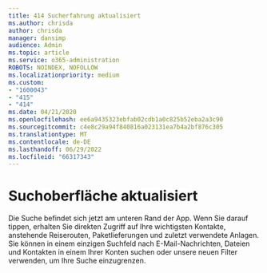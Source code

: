 ```yaml
---
title: 414 Sucherfahrung aktualisiert
ms.author: chrisda
author: chrisda
manager: dansimp
audience: Admin
ms.topic: article
ms.service: o365-administration
ROBOTS: NOINDEX, NOFOLLOW
ms.localizationpriority: medium
ms.custom:
- "1600043"
- "415"
- "414"
ms.date: 04/21/2020
ms.openlocfilehash: ee6a9435323ebfab02cdb1a0c825b52eba2a3c90
ms.sourcegitcommit: c4e8c29a94f840816a023131ea7b4a2bf876c305
ms.translationtype: MT
ms.contentlocale: de-DE
ms.lasthandoff: 06/29/2022
ms.locfileid: "66317343"
---
```

# <a name="search-experience-updated"></a>Suchoberfläche aktualisiert

Die Suche befindet sich jetzt am unteren Rand der App. Wenn Sie darauf tippen, erhalten Sie direkten Zugriff auf Ihre wichtigsten Kontakte, anstehende Reiserouten, Paketlieferungen und zuletzt verwendete Anlagen. Sie können in einem einzigen Suchfeld nach E-Mail-Nachrichten, Dateien und Kontakten in einem Ihrer Konten suchen oder unsere neuen Filter verwenden, um Ihre Suche einzugrenzen.

